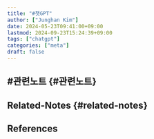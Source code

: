 ```yaml
---
title: "#챗GPT"
author: ["Junghan Kim"]
date: 2024-05-23T09:41:00+09:00
lastmod: 2024-09-23T15:24:39+09:00
tags: ["chatgpt"]
categories: ["meta"]
draft: false
---
```


## #관련노트 {#관련노트}


## Related-Notes {#related-notes}

## References

<style>.csl-entry{text-indent: -1.5em; margin-left: 1.5em;}</style><div class="csl-bib-body">
</div>

